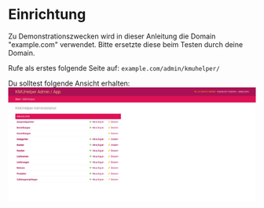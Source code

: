 # Einrichtung

Zu Demonstrationszwecken wird in dieser Anleitung die Domain "example.com" verwendet. Bitte ersetzte diese beim Testen durch deine Domain.

Rufe als erstes folgende Seite auf: `example.com/admin/kmuhelper/`

Du solltest folgende Ansicht erhalten: ![KMUHelper Admin - Home](../assets/images/screenshots/admin_home.png)
